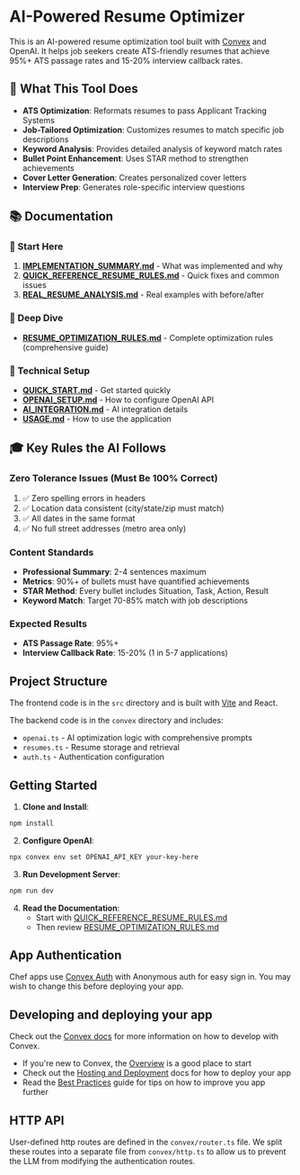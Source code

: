 # AI-Powered Resume Optimizer

This is an AI-powered resume optimization tool built with [Convex](https://convex.dev) and OpenAI. It helps job seekers create ATS-friendly resumes that achieve 95%+ ATS passage rates and 15-20% interview callback rates.

## 🎯 What This Tool Does

- **ATS Optimization**: Reformats resumes to pass Applicant Tracking Systems
- **Job-Tailored Optimization**: Customizes resumes to match specific job descriptions
- **Keyword Analysis**: Provides detailed analysis of keyword match rates
- **Bullet Point Enhancement**: Uses STAR method to strengthen achievements
- **Cover Letter Generation**: Creates personalized cover letters
- **Interview Prep**: Generates role-specific interview questions

## 📚 Documentation

### 🚀 Start Here
1. **[IMPLEMENTATION_SUMMARY.md](./IMPLEMENTATION_SUMMARY.md)** - What was implemented and why
2. **[QUICK_REFERENCE_RESUME_RULES.md](./QUICK_REFERENCE_RESUME_RULES.md)** - Quick fixes and common issues
3. **[REAL_RESUME_ANALYSIS.md](./REAL_RESUME_ANALYSIS.md)** - Real examples with before/after

### 📖 Deep Dive
- **[RESUME_OPTIMIZATION_RULES.md](./RESUME_OPTIMIZATION_RULES.md)** - Complete optimization rules (comprehensive guide)

### 🔧 Technical Setup
- **[QUICK_START.md](./QUICK_START.md)** - Get started quickly
- **[OPENAI_SETUP.md](./OPENAI_SETUP.md)** - How to configure OpenAI API
- **[AI_INTEGRATION.md](./AI_INTEGRATION.md)** - AI integration details
- **[USAGE.md](./USAGE.md)** - How to use the application

## 🎓 Key Rules the AI Follows

### Zero Tolerance Issues (Must Be 100% Correct)
1. ✅ Zero spelling errors in headers
2. ✅ Location data consistent (city/state/zip must match)
3. ✅ All dates in the same format
4. ✅ No full street addresses (metro area only)

### Content Standards
- **Professional Summary**: 2-4 sentences maximum
- **Metrics**: 90%+ of bullets must have quantified achievements
- **STAR Method**: Every bullet includes Situation, Task, Action, Result
- **Keyword Match**: Target 70-85% match with job descriptions

### Expected Results
- **ATS Passage Rate**: 95%+
- **Interview Callback Rate**: 15-20% (1 in 5-7 applications)

## Project Structure
  
The frontend code is in the `src` directory and is built with [Vite](https://vitejs.dev/) and React.
  
The backend code is in the `convex` directory and includes:
- `openai.ts` - AI optimization logic with comprehensive prompts
- `resumes.ts` - Resume storage and retrieval
- `auth.ts` - Authentication configuration
  
## Getting Started

1. **Clone and Install**:
```bash
npm install
```

2. **Configure OpenAI**:
```bash
npx convex env set OPENAI_API_KEY your-key-here
```

3. **Run Development Server**:
```bash
npm run dev
```

4. **Read the Documentation**:
   - Start with [QUICK_REFERENCE_RESUME_RULES.md](./QUICK_REFERENCE_RESUME_RULES.md)
   - Then review [RESUME_OPTIMIZATION_RULES.md](./RESUME_OPTIMIZATION_RULES.md)

## App Authentication

Chef apps use [Convex Auth](https://auth.convex.dev/) with Anonymous auth for easy sign in. You may wish to change this before deploying your app.

## Developing and deploying your app

Check out the [Convex docs](https://docs.convex.dev/) for more information on how to develop with Convex.
* If you're new to Convex, the [Overview](https://docs.convex.dev/understanding/) is a good place to start
* Check out the [Hosting and Deployment](https://docs.convex.dev/production/) docs for how to deploy your app
* Read the [Best Practices](https://docs.convex.dev/understanding/best-practices/) guide for tips on how to improve you app further

## HTTP API

User-defined http routes are defined in the `convex/router.ts` file. We split these routes into a separate file from `convex/http.ts` to allow us to prevent the LLM from modifying the authentication routes.
